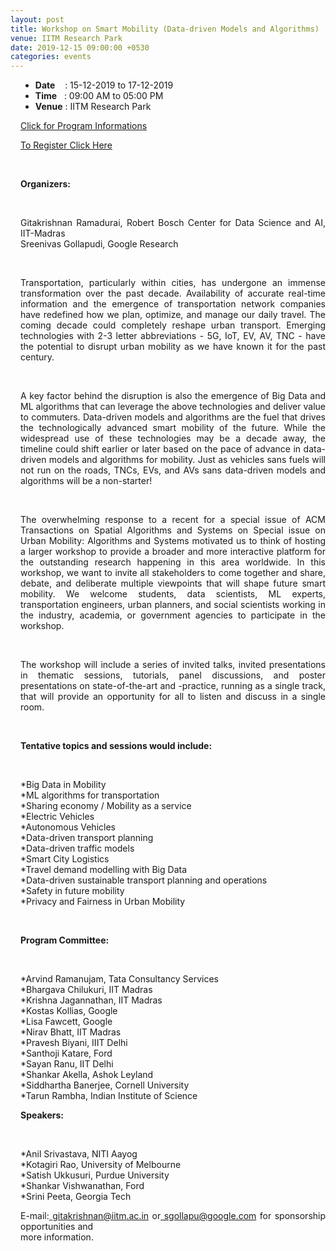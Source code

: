 ```yaml
---
layout: post
title: Workshop on Smart Mobility (Data-driven Models and Algorithms)
venue: IITM Research Park
date: 2019-12-15 09:00:00 +0530
categories: events
---
```

<div style="padding-left:16px">

<ul class="mb-5">
        <li><b>Date</b>&nbsp;&nbsp;&nbsp;  : 15-12-2019 to 17-12-2019</li>
        <li><b>Time</b>&nbsp;&nbsp; : 09:00 AM to 05:00 PM </li>
        <li><b>Venue</b> : IITM Research Park</li>
</ul>


<a href="/images/Workshop.pdf">Click for Program Informations</a><br />

<a href="https://forms.gle/Uhv7F2KetQrDFLaH6">To Register Click Here</a><br>

<br><strong><p align="justify">Organizers:</p></strong><br><p align="justify">Gitakrishnan Ramadurai, Robert Bosch Center for Data Science and AI, IIT-Madras <br> Sreenivas Gollapudi, Google Research</p><br>
<p align="justify"> Transportation, particularly within cities, has undergone an immense transformation over the past decade. Availability of accurate real-time information and the emergence of transportation network companies have redefined how we plan, optimize, and manage our daily travel. The coming decade could completely reshape urban transport. Emerging technologies with 2-3 letter abbreviations - 5G, IoT, EV, AV, TNC - have the potential to disrupt urban mobility as we have known it for the past century. </p><br>

<p align="justify"> A key factor behind the disruption is also the emergence of Big Data and ML algorithms that can leverage the above technologies and deliver value to commuters. Data-driven models and algorithms are the fuel that drives the technologically advanced smart mobility of the future. While the widespread use of these technologies may be a decade away, the timeline could shift earlier or later based on the pace of advance in data-driven models and algorithms for mobility. Just as vehicles sans fuels will not run on the roads, TNCs, EVs, and AVs sans data-driven models and algorithms will be a non-starter!</p><br>

<p align="justify">The overwhelming response to a recent for a special issue of ACM Transactions on Spatial Algorithms and Systems on Special issue on Urban Mobility: Algorithms and Systems motivated us to think of hosting a larger workshop to provide a broader and more interactive platform for the outstanding research happening in this area worldwide. In this workshop, we want to invite all stakeholders to come together and share, debate, and deliberate multiple viewpoints that will shape future smart mobility. We welcome students, data scientists, ML experts, transportation engineers, urban planners, and social scientists working in the industry, academia, or government agencies to participate in the workshop. </p><br>

<p align="justify"> The workshop will include a series of invited talks, invited presentations in thematic sessions,
tutorials, panel discussions, and poster presentations on state-of-the-art and -practice, running as a single track, that will provide an opportunity for all to listen and discuss in a single room.</p><br>

<strong><p align="justify">Tentative topics and sessions would include:</p></strong><br>

<p align="justify">

*Big Data in Mobility <br>
*ML algorithms for transportation<br>
*Sharing economy / Mobility as a service <br>
*Electric Vehicles <br>
*Autonomous Vehicles <br>
*Data-driven transport planning <br>
*Data-driven traffic models <br>
*Smart City Logistics <br>
*Travel demand modelling with Big Data <br>
*Data-driven sustainable transport planning and operations <br>
*Safety in future mobility <br>
*Privacy and Fairness in Urban Mobility <br></p><br>

<strong><p align="justify">Program Committee:</p></strong><br>
<p align="justify">
*Arvind Ramanujam, Tata Consultancy Services <br>
*Bhargava Chilukuri, IIT Madras <br>
*Krishna Jagannathan, IIT Madras <br>
*Kostas Kollias, Google <br>
*Lisa Fawcett, Google <br>
*Nirav Bhatt, IIT Madras <br>
*Pravesh Biyani, IIIT Delhi <br>
*Santhoji Katare, Ford <br>
*Sayan Ranu, IIT Delhi <br>
*Shankar Akella, Ashok Leyland <br>
*Siddhartha Banerjee, Cornell University <br>
*Tarun Rambha, Indian Institute of Science <br>

<strong><p align="justify">Speakers:</p></strong><br>
<p align="justify">
*Anil Srivastava, NITI Aayog <br>
*Kotagiri Rao, University of Melbourne <br>
*Satish Ukkusuri, Purdue University <br>
*Shankar Vishwanathan, Ford <br>
*Srini Peeta, Georgia Tech <br>



<p align="justify"> E-mail:<a href="#"> gitakrishnan@iitm.ac.in</a> or<a href="#"> sgollapu@google.com</a> for sponsorship opportunities and<br> more information.</p><br><br>






